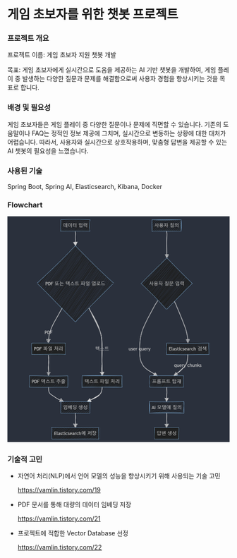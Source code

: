 # 게임 초보자를 위한 챗봇 프로젝트
### 프로젝트 개요
프로젝트 이름: 게임 초보자 지원 챗봇 개발

목표: 게임 초보자에게 실시간으로 도움을 제공하는 AI 기반 챗봇을 개발하여, 
게임 플레이 중 발생하는 다양한 질문과 문제를 해결함으로써 사용자 경험을 향상시키는 것을 목표로 합니다.

### 배경 및 필요성
   게임 초보자들은 게임 플레이 중 다양한 질문이나 문제에 직면할 수 있습니다. 
   기존의 도움말이나 FAQ는 정적인 정보 제공에 그치며, 실시간으로 변동하는 상황에 대한 대처가 어렵습니다. 
   따라서, 사용자와 실시간으로 상호작용하며, 맞춤형 답변을 제공할 수 있는 AI 챗봇의 필요성을 느꼈습니다.

### 사용된 기술
   Spring Boot, Spring AI, Elasticsearch, Kibana, Docker 

### Flowchart
![a](doc/imgs/flow.png)


### 기술적 고민
- 자연어 처리(NLP)에서 언어 모델의 성능을 향상시키기 위해 사용되는 기술 고민

  https://vamlin.tistory.com/19
- PDF 문서를 통해 대량의 데이터 임베딩 저장

  https://vamlin.tistory.com/21
- 프로젝트에 적합한 Vector Database 선정

  https://vamlin.tistory.com/22